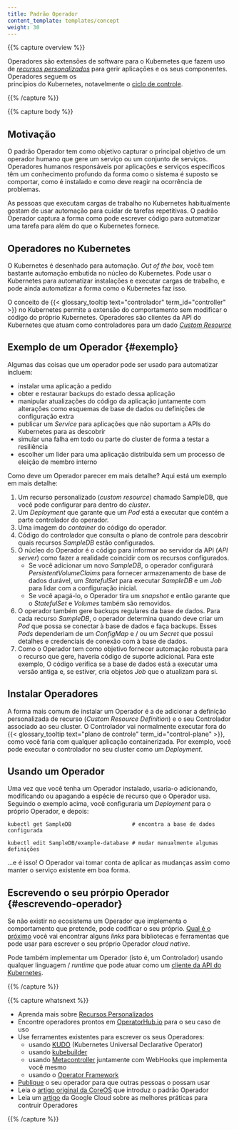 ```yaml
---
title: Padrão Operador
content_template: templates/concept
weight: 30
---
```


{{% capture overview %}}

Operadores são extensões de software para o Kubernetes que fazem uso de
[_recursos personalizados_](/docs/concepts/extend-kubernetes/api-extension/custom-resources/)
para gerir aplicações e os seus componentes. Operadores seguem os  
princípios do Kubernetes, notavelmente o
[ciclo de controle](/docs/concepts/#kubernetes-control-plane).

{{% /capture %}}

{{% capture body %}}

## Motivação

O padrão Operador tem como objetivo capturar o principal objetivo de um operador
humano que gere um serviço ou um conjunto de serviços. Operadores humanos
responsáveis por aplicações e serviços específicos têm um conhecimento profundo
da forma como o sistema é suposto se comportar, como é instalado e como deve
reagir na ocorrência de problemas.

As pessoas que executam cargas de trabalho no Kubernetes habitualmente gostam de
usar automação para cuidar de tarefas repetitivas. O padrão Operador captura a
forma como pode escrever código para automatizar uma tarefa para além do que o
Kubernetes fornece.

## Operadores no Kubernetes

O Kubernetes é desenhado para automação. _Out of the box_, você tem bastante
automação embutida no núcleo do Kubernetes. Pode usar o Kubernetes para
automatizar instalações e executar cargas de trabalho, e pode ainda automatizar
a forma como o Kubernetes faz isso.

O conceito de {{< glossary_tooltip text="controlador" term_id="controller" >}}
no Kubernetes permite a extensão do comportamento sem modificar o código do
próprio Kubernetes. Operadores são clientes da API do Kubernetes que atuam como
controladores para um dado
[_Custom Resource_](/docs/concepts/api-extension/custom-resources/)

## Exemplo de um Operador {#exemplo}

Algumas das coisas que um operador pode ser usado para automatizar incluem:

- instalar uma aplicação a pedido
- obter e restaurar backups do estado dessa aplicação
- manipular atualizações do código da aplicação juntamente com alterações como
  esquemas de base de dados ou definições de configuração extra
- publicar um _Service_ para aplicações que não suportam a APIs do Kubernetes
  para as descobrir
- simular una falha em todo ou parte do cluster de forma a testar a resiliência
- escolher um lider para uma aplicação distribuída sem um processo de eleição de
  membro interno

Como deve um Operador parecer em mais detalhe? Aqui está um exemplo em mais
detalhe:

1. Um recurso personalizado (_custom resource_) chamado SampleDB, que você pode
   configurar para dentro do _cluster_.
2. Um _Deployment_ que garante que um _Pod_ está a executar que contém a parte
   controlador do operador.
3. Uma imagem do _container_ do código do operador.
4. Código do controlador que consulta o plano de controle para descobrir quais
   recursos _SampleDB_ estão configurados.
5. O núcleo do Operador é o código para informar ao servidor da API (_API
   server_) como fazer a realidade coincidir com os recursos configurados.
   - Se você adicionar um novo _SampleDB_, o operador configurará
     _PersistentVolumeClaims_ para fornecer armazenamento de base de dados
     durável, um _StatefulSet_ para executar _SampleDB_ e um _Job_ para lidar
     com a configuração inicial.
   - Se você apagá-lo, o Operador tira um _snapshot_ e então garante que o
     _StatefulSet_ e _Volumes_ também são removidos.
6. O operador também gere backups regulares da base de dados. Para cada recurso
   _SampleDB_, o operador determina quando deve criar um _Pod_ que possa se
   conectar à base de dados e faça backups. Esses _Pods_ dependeriam de um
   _ConfigMap_ e / ou um _Secret_ que possui detalhes e credenciais de conexão
   com à base de dados.
7. Como o Operador tem como objetivo fornecer automação robusta para o recurso
   que gere, haveria código de suporte adicional. Para este exemplo, O código
   verifica se a base de dados está a executar uma versão antiga e, se estiver,
   cria objetos _Job_ que o atualizam para si.

## Instalar Operadores

A forma mais comum de instalar um Operador é a de adicionar a definição
personalizada de recurso (_Custom Resource Definition_) e o seu Controlador
associado ao seu cluster. O Controlador vai normalmente executar fora do
{{< glossary_tooltip text="plano de controle" term_id="control-plane" >}}, como
você faria com qualquer aplicação containerizada. Por exemplo, você pode
executar o controlador no seu cluster como um _Deployment_.

## Usando um Operador

Uma vez que você tenha um Operador instalado, usaria-o adicionando, modificando
ou apagando a espécie de recurso que o Operador usa. Seguindo o exemplo acima,
você configuraria um _Deployment_ para o próprio Operador, e depois:

```shell
kubectl get SampleDB                   # encontra a base de dados configurada

kubectl edit SampleDB/example-database # mudar manualmente algumas definições
```

&hellip;e é isso! O Operador vai tomar conta de aplicar as mudanças assim como
manter o serviço existente em boa forma.

## Escrevendo o seu prórpio Operador {#escrevendo-operador}

Se não existir no ecosistema um Operador que implementa o comportamento que
pretende, pode codificar o seu próprio. [Qual é o próximo](#qual-é-o-próximo)
você vai encontrar alguns _links_ para bibliotecas e ferramentas que pode usar
para escrever o seu próprio Operador _cloud native_.

Pode também implementar um Operador (isto é, um Controlador) usando qualquer
linguagem / _runtime_ que pode atuar como um
[cliente da API do Kubernetes](/docs/reference/using-api/client-libraries/).

{{% /capture %}}

{{% capture whatsnext %}}

- Aprenda mais sobre
  [Recursos Personalizados](/docs/concepts/extend-kubernetes/api-extension/custom-resources/)
- Encontre operadores prontos em [OperatorHub.io](https://operatorhub.io/) para
  o seu caso de uso
- Use ferramentes existentes para escrever os seus Operadores:
  - usando [KUDO](https://kudo.dev/) (Kubernetes Universal Declarative Operator)
  - usando [kubebuilder](https://book.kubebuilder.io/)
  - usando [Metacontroller](https://metacontroller.app/) juntamente com WebHooks
    que implementa você mesmo
  - usando o
    [Operator Framework](https://github.com/operator-framework/getting-started)
- [Publique](https://operatorhub.io/) o seu operador para que outras pessoas o
  possam usar
- Leia o
  [artigo original da CoreOS](https://coreos.com/blog/introducing-operators.html)
  que introduz o padrão Operador
- Leia um
  [artigo](https://cloud.google.com/blog/products/containers-kubernetes/best-practices-for-building-kubernetes-operators-and-stateful-apps)
  da Google Cloud sobre as melhores práticas para contruir Operadores

{{% /capture %}}
